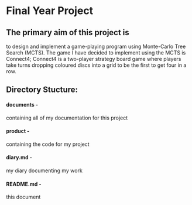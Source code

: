 # Final Year Project

## The primary aim of this project is 
 to design and implement a game-playing program using Monte-Carlo Tree Search (MCTS). The game I have decided to implement using the MCTS is Connect4; Connect4 is a two-player strategy board game where players take turns dropping coloured discs into a grid to be the first to get four in a row. 

## Directory Stucture:

#### documents - 
containing all of my documentation for this project

#### product - 
containing the code for my project

#### diary.md - 
my diary documenting my work

#### README.md - 
this document